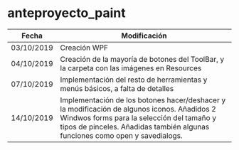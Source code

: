 # anteproyecto_paint
| Fecha| Modificación |
|-------|-------------|
|03/10/2019| Creación WPF|
|04/10/2019| Creación de la mayoría de botones del ToolBar, y la carpeta con las imágenes en Resources|
|07/10/2019| Implementación del resto de herramientas y menús básicos, a falta de detalles|
|14/10/2019| Implementación de los botones hacer/deshacer y la modificación de algunos iconos. Añadidos 2 Windwos forms para la selección del tamaño y tipos de pinceles. Añadidas también algunas funciones como open y savedialogs.|
